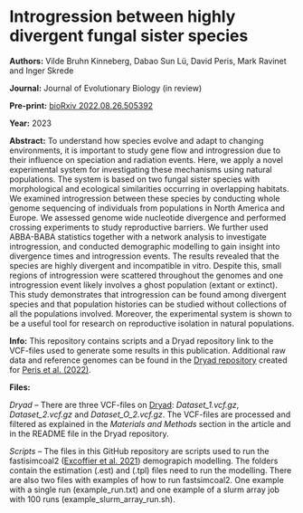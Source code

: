 # Introgression between highly divergent fungal sister species

__Authors:__ Vilde Bruhn Kinneberg, Dabao Sun Lü, David Peris, Mark Ravinet and Inger Skrede

__Journal:__ Journal of Evolutionary Biology (in review)

__Pre-print:__ [bioRxiv 2022.08.26.505392](https://www.biorxiv.org/content/10.1101/2022.08.26.505392v2)

__Year:__ 2023  

__Abstract:__ To understand how species evolve and adapt to changing environments, it is important to study gene flow and introgression due to their influence on speciation and radiation events. Here, we apply a novel experimental system for investigating these mechanisms using natural populations. The system is based on two fungal sister species with morphological and ecological similarities occurring in overlapping habitats. We examined introgression between these species by conducting whole genome sequencing of individuals from populations in North America and Europe. We assessed genome wide nucleotide divergence and performed crossing experiments to study reproductive barriers. We further used ABBA-BABA statistics together with a network analysis to investigate introgression, and conducted demographic modelling to gain insight into divergence times and introgression events. The results revealed that the species are highly divergent and incompatible in vitro. Despite this, small regions of introgression were scattered throughout the genomes and one introgression event likely involves a ghost population (extant or extinct). This study demonstrates that introgression can be found among divergent species and that population histories can be studied without collections of all the populations involved. Moreover, the experimental system is shown to be a useful tool for research on reproductive isolation in natural populations.

__Info:__ This repository contains scripts and a Dryad repository link to the VCF-files used to generate some results in this publication. Additional raw data and reference genomes can be found in the [Dryad repository](https://datadryad.org/stash/dataset/doi:10.5061/dryad.fxpnvx0t4) created for [Peris et al. (2022)](https://journals.plos.org/plosgenetics/article?id=10.1371/journal.pgen.1010097).

__Files:__ 

_Dryad –_ There are three VCF-files on [Dryad](https://doi.org/10.5061/dryad.xpnvx0kkz): _Dataset_1.vcf.gz_, _Dataset_2.vcf.gz_ and _Dataset_O_2.vcf.gz_. The VCF-files are processed and filtered as explained in the _Materials and Methods_ section in the article and in the README file in the Dryad repository.

_Scripts –_ The files in this GitHub repository are scripts used to run the fastisimcoal2 ([Excoffier et al. 2021](https://academic.oup.com/bioinformatics/article/37/24/4882/6308558)) demograpich modelling. The folders contain the estimation (.est) and (.tpl) files need to run the modelling. There are also two files with examples of how to run fastsimcoal2. One example with a single run (example_run.txt) and one example of a slurm array job with 100 runs (example_slurm_array_run.sh).
